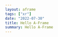```yaml
---
layout: aframe
tags: ["xr"]
date: "2022-07-30"
title: Hello A-Frame
summary: Hello A-Frame
---
```





